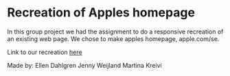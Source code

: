 # Recreation of Apples homepage

In this group project we had the assignment to do a responsive recreation of an existing web page. We chose to make apples homepage, apple.com/se.

Link to our recreation [here](https://ellensofia.github.io/apple/)

Made by:
Ellen Dahlgren Jenny Weijland Martina Kreivi
